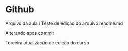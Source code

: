 # Github

Arquivo da aula
i
Teste de edição do arquivo readme.md

Alterando apos commit

Terceira atualização de edição do curso
